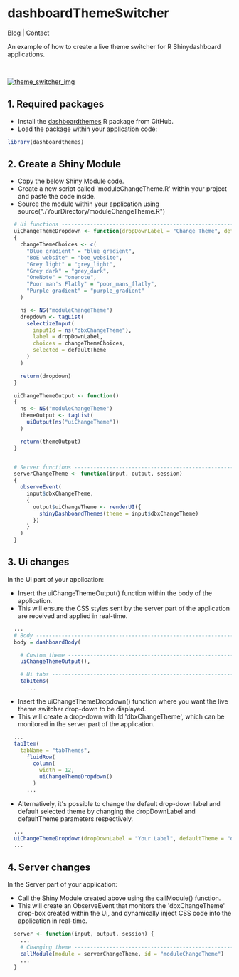 # dashboardThemeSwitcher

<a href="https://nik01010.wordpress.com/" target="_blank">Blog</a> | <a href="https://nik01010.wordpress.com/contact/" target="_blank">Contact</a>
<br>

An example of how to create a live theme switcher for R Shinydashboard applications.

<br>

<a href="http://oi66.tinypic.com/2rcwdx5.jpg" target="_blank"><img src="http://oi66.tinypic.com/2rcwdx5.jpg" alt="theme_switcher_img" border="0"></a>


## 1. Required packages
- Install the [dashboardthemes](https://github.com/nik01010/dashboardthemes) R package from GitHub.
- Load the package within your application code:
```R
library(dashboardthemes)
```

## 2. Create a Shiny Module
- Copy the below Shiny Module code.
- Create a new script called 'moduleChangeTheme.R' within your project and paste the code inside.
- Source the module within your application using source("./YourDirectory/moduleChangeTheme.R")
```R
  # Ui functions ------------------------------------------------------------
  uiChangeThemeDropdown <- function(dropDownLabel = "Change Theme", defaultTheme = "grey_light")
  {
    changeThemeChoices <- c(
      "Blue gradient" = "blue_gradient",
      "BoE website" = "boe_website",
      "Grey light" = "grey_light",
      "Grey dark" = "grey_dark",
      "OneNote" = "onenote",
      "Poor man's Flatly" = "poor_mans_flatly",
      "Purple gradient" = "purple_gradient"
    )

    ns <- NS("moduleChangeTheme")
    dropdown <- tagList(
      selectizeInput(
        inputId = ns("dbxChangeTheme"),
        label = dropDownLabel,
        choices = changeThemeChoices,
        selected = defaultTheme
      )
    )

    return(dropdown)
  }

  uiChangeThemeOutput <- function()
  {
    ns <- NS("moduleChangeTheme")
    themeOutput <- tagList(
      uiOutput(ns("uiChangeTheme"))
    )

    return(themeOutput)
  }


  # Server functions --------------------------------------------------------
  serverChangeTheme <- function(input, output, session)
  {
    observeEvent(
      input$dbxChangeTheme, 
      {
        output$uiChangeTheme <- renderUI({
          shinyDashboardThemes(theme = input$dbxChangeTheme)
        })
      }
    )
  }
```


## 3. Ui changes
In the Ui part of your application:
- Insert the uiChangeThemeOutput() function within the body of the application.
- This will ensure the CSS styles sent by the server part of the application are received and applied in real-time.
```R
  ...
  # Body --------------------------------------------------------------------
  body = dashboardBody(

    # Custom theme ------------------------------------------------------------
    uiChangeThemeOutput(),

    # Ui tabs -----------------------------------------------------------------
    tabItems(
      ...
```
- Insert the uiChangeThemeDropdown() function where you want the live theme switcher drop-down to be displayed.
- This will create a drop-down with Id 'dbxChangeTheme', which can be monitored in the server part of the application.
```R
  ...
  tabItem(
    tabName = "tabThemes",
      fluidRow(
        column(
          width = 12,
          uiChangeThemeDropdown()
        )
      ...
```
- Alternatively, it's possible to change the default drop-down label and default selected theme by changing the dropDownLabel and defaultTheme parameters respectively.
```R
  ...
  uiChangeThemeDropdown(dropDownLabel = "Your Label", defaultTheme = "onenote")
  ...
```


## 4. Server changes
In the Server part of your application:
- Call the Shiny Module created above using the callModule() function.
- This will create an ObserveEvent that monitors the 'dbxChangeTheme' drop-box created within the Ui, and dynamically inject CSS code into the application in real-time.
```R
  server <- function(input, output, session) {
    ...
    # Changing theme ----------------------------------------------------------
    callModule(module = serverChangeTheme, id = "moduleChangeTheme")
    ...
  }
```
